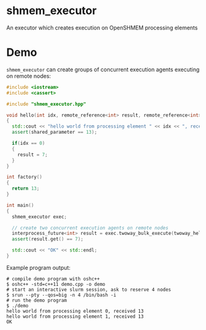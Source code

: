 # shmem_executor
An executor which creates execution on OpenSHMEM processing elements

# Demo

`shmem_executor` can create groups of concurrent execution agents executing on remote nodes:

```c++
#include <iostream>
#include <cassert>

#include "shmem_executor.hpp"

void hello(int idx, remote_reference<int> result, remote_reference<int> shared_parameter)
{
  std::cout << "hello world from processing element " << idx << ", received " << shared_parameter << std::endl;
  assert(shared_parameter == 13);

  if(idx == 0)
  {
    result = 7;
  }
}

int factory()
{
  return 13;
}

int main()
{
  shmem_executor exec;

  // create two concurrent execution agents on remote nodes
  interprocess_future<int> result = exec.twoway_bulk_execute(twoway_hello, 2, factory, factory);
  assert(result.get() == 7);

  std::cout << "OK" << std::endl;
}

```

Example program output:

```
# compile demo program with oshc++
$ oshc++ -std=c++11 demo.cpp -o demo
# start an interactive slurm session, ask to reserve 4 nodes
$ srun --pty --qos=big -n 4 /bin/bash -i
# run the demo program
$ ./demo
hello world from processing element 0, received 13
hello world from processing element 1, received 13
OK
```
